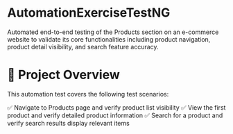 # AutomationExerciseTestNG

Automated end-to-end testing of the Products section on an e-commerce website to validate its core functionalities including product navigation, product detail visibility, and search feature accuracy.

# 📌 Project Overview

This automation test covers the following test scenarios:

✅ Navigate to Products page and verify product list visibility
✅ View the first product and verify detailed product information
✅ Search for a product and verify search results display relevant items





